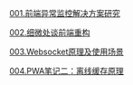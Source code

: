 [001.前端异常监控解决方案研究](https://cdc.tencent.com/2018/09/13/frontend-exception-monitor-research/)  

[002.细微处谈前端重构](https://juejin.im/post/5d4edd516fb9a06b2d77c3d7)

[003.Websocket原理及使用场景](https://www.jianshu.com/p/ac74620333e7)

[004.PWA笔记二：离线缓存原理](https://www.jianshu.com/p/ff25f25fdb48)
